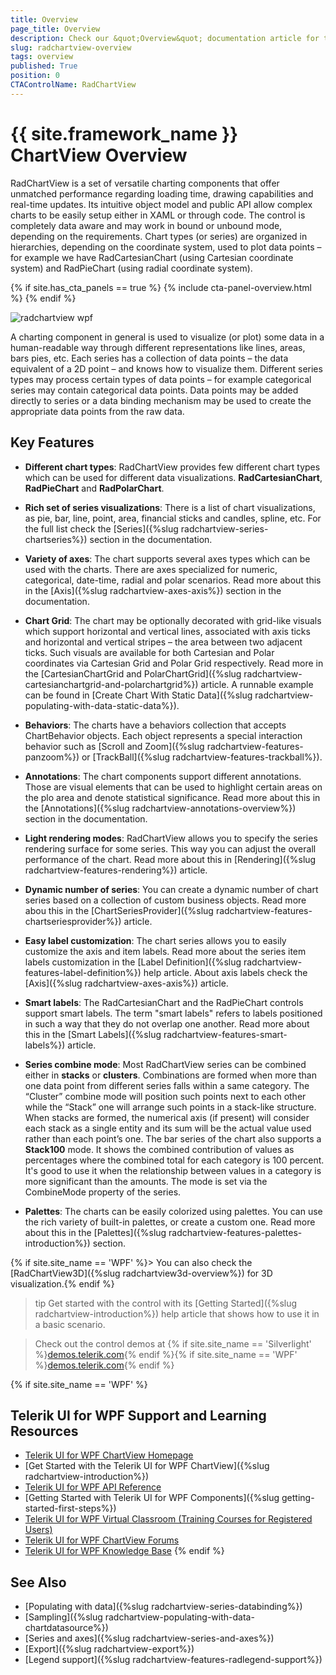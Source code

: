 ```yaml
---
title: Overview
page_title: Overview
description: Check our &quot;Overview&quot; documentation article for the RadChartView {{ site.framework_name }} control.
slug: radchartview-overview
tags: overview
published: True
position: 0
CTAControlName: RadChartView
---
```


# {{ site.framework_name }} ChartView Overview

RadChartView is a set of versatile charting components that offer unmatched performance regarding loading time, drawing capabilities and real-time updates. Its intuitive object model and public API allow complex charts to be easily setup either in XAML or through code. The control is completely data aware and may work in bound or unbound mode, depending on the requirements. Chart types (or series) are organized in hierarchies, depending on the coordinate system, used to plot data points – for example we have RadCartesianChart (using Cartesian coordinate system) and RadPieChart (using radial coordinate system).

{% if site.has_cta_panels == true %}
{% include cta-panel-overview.html %}
{% endif %}

![radchartview wpf](images/radchartview-overview-1.png)

A charting component in general is used to visualize (or plot) some data in a human-readable way through different representations like lines, areas, bars pies, etc. Each series has a collection of data points – the data equivalent of a 2D point – and knows how to visualize them. Different series types may process certain types of data points – for example categorical series may contain categorical data points. Data points may be added directly to series or a data binding mechanism may be used to create the appropriate data points from the raw data.


## Key Features

* __Different chart types__: RadChartView provides few different chart types which can be used for different data visualizations. __RadCartesianChart__, __RadPieChart__ and __RadPolarChart__.

* __Rich set of series visualizations__: There is a list of chart visualizations, as pie, bar, line, point, area, financial sticks and candles, spline, etc. For the full list check the [Series]({%slug radchartview-series-chartseries%}) section in the documentation.

* __Variety of axes__: The chart supports several axes types which can be used with the charts. There are axes specialized for numeric, categorical, date-time, radial and polar scenarios. Read more about this in the [Axis]({%slug radchartview-axes-axis%}) section in the documentation.

* __Chart Grid__: The chart may be optionally decorated with grid-like visuals which support horizontal and vertical lines, associated with axis ticks and horizontal and vertical stripes – the area between two adjacent ticks. Such visuals are available for both Cartesian and Polar coordinates via Cartesian Grid and Polar Grid respectively. Read more in the [CartesianChartGrid and PolarChartGrid]({%slug radchartview-cartesianchartgrid-and-polarchartgrid%}) article. A runnable example can be found in [Create Chart With Static Data]({%slug radchartview-populating-with-data-static-data%}).

* __Behaviors__: The charts have a behaviors collection that accepts ChartBehavior objects. Each object represents a special interaction behavior such as [Scroll and Zoom]({%slug radchartview-features-panzoom%}) or [TrackBall]({%slug radchartview-features-trackball%}).

* __Annotations__: The chart components support different annotations. Those are visual elements that can be used to highlight certain areas on the plo area and denote statistical significance. Read more about this in the [Annotations]({%slug radchartview-annotations-overview%}) section in the documentation.

* __Light rendering modes__: RadChartView allows you to specify the series rendering surface for some series. This way you can adjust the overall performance of the chart. Read more about this in [Rendering]({%slug radchartview-features-rendering%}) article.

* __Dynamic number of series__: You can create a dynamic number of chart series based on a collection of custom business objects. Read more abou this in the [ChartSeriesProvider]({%slug radchartview-features-chartseriesprovider%}) article.

* __Easy label customization__: The chart series allows you to easily customize the axis and item labels. Read more about the series item labels customization in the [Label Definition]({%slug radchartview-features-label-definition%}) help article. About axis labels check the [Axis]({%slug radchartview-axes-axis%}) article.

* __Smart labels__: The RadCartesianChart and the RadPieChart controls support smart labels. The term "smart labels" refers to labels positioned in such a way that they do not overlap one another. Read more about this in the [Smart Labels]({%slug radchartview-features-smart-labels%}) article.

* __Series combine mode__: Most RadChartView series can be combined either in __stacks__ or __clusters__. Combinations are formed when more than one data point from different series falls within a same category. The “Cluster” combine mode will position such points next to each other while the “Stack” one will arrange such points in a stack-like structure. When stacks are formed, the numerical axis (if present) will consider each stack as a single entity and its sum will be the actual value used rather than each point’s one. The bar series of the chart also supports a __Stack100__ mode. It shows the combined contribution of values as percentages where the combined total for each category is 100 percent. It's good to use it when the relationship between values in a category is more significant than the amounts. The mode is set via the CombineMode property of the series.

* __Palettes__: The charts can be easily colorized using palettes. You can use the rich variety of built-in palettes, or create a custom one. Read more about this in the [Palettes]({%slug radchartview-features-palettes-introduction%}) section.

{% if site.site_name == 'WPF' %}> You can also check the [RadChartView3D]({%slug radchartview3d-overview%}) for 3D visualization.{% endif %}

>tip Get started with the control with its [Getting Started]({%slug radchartview-introduction%}) help article that shows how to use it in a basic scenario.

> Check out the control demos at {% if site.site_name == 'Silverlight' %}[demos.telerik.com](https://demos.telerik.com/silverlight/#ChartView/FirstLook){% endif %}{% if site.site_name == 'WPF' %}[demos.telerik.com](https://demos.telerik.com/wpf/){% endif %}

{% if site.site_name == 'WPF' %}
## Telerik UI for WPF Support and Learning Resources

* [Telerik UI for WPF ChartView Homepage](https://www.telerik.com/products/wpf/chartview.aspx)
* [Get Started with the Telerik UI for WPF ChartView]({%slug radchartview-introduction%})
* [Telerik UI for WPF API Reference](https://docs.telerik.com/devtools/wpf/api/)
* [Getting Started with Telerik UI for WPF Components]({%slug getting-started-first-steps%})
* [Telerik UI for WPF Virtual Classroom (Training Courses for Registered Users)](https://learn.telerik.com/learn/course/external/view/elearning/16/telerik-ui-for-wpf) 
* [Telerik UI for WPF ChartView Forums](https://www.telerik.com/forums/wpf)
* [Telerik UI for WPF Knowledge Base](https://docs.telerik.com/devtools/wpf/knowledge-base)
{% endif %}

## See Also  
* [Populating with data]({%slug radchartview-series-databinding%})
* [Sampling]({%slug radchartview-populating-with-data-chartdatasource%})
* [Series and axes]({%slug radchartview-series-and-axes%})
* [Export]({%slug radchartview-export%})
* [Legend support]({%slug radchartview-features-radlegend-support%})
